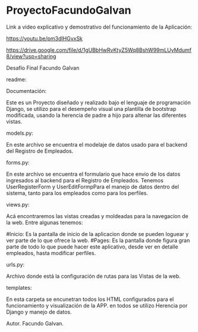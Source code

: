 # ProyectoFacundoGalvan

Link a video explicativo y demostrativo del funcionamiento de la Aplicación:

https://youtu.be/pm3dIHGvxSk

https://drive.google.com/file/d/1gUBbHwRvKtyZ5Wq8BshW99mLUyMdumf8/view?usp=sharing

Desafío Final Facundo Galvan

readme:

Documentación:

Este es un Proyecto diseñado y realizado bajo el lenguaje de programación Django, se utilizo para el desempeño visual una plantilla de bootstrap modificada, usando la herencia de padre a hijo para altenar las diferentes vistas.

models.py:

En este archivo se encuentra el modelaje de datos usado para el backend del Registro de Empleados.

forms.py:

En este archivo se encuentra el formulario que hace envio de los datos ingresados al backend para el Registro de Empleados.
Tenemos UserRegisterForm y UserEditFormpPara el manejo de datos dentro del sistema, tanto para los empleados como para los perfiles.

views.py:

Acá encontraremos las vistas creadas y moldeadas para la navegacion de la web. Entre algunas tenemos:

#Inicio: Es la pantalla de inicio de la aplicacion donde se pueden loguear y ver parte de lo que ofrece la web.
#Pages: Es la pantalla donde figura gran parte de todo lo que puede hacer este aplicativo, desde ver en detalle empleados, hasta modificar perfiles.

urls.py:

Archivo donde está la configuración de rutas para las Vistas de la web.

templates:

En esta carpeta se encunetran todos los HTML configurados para el funcionamiento y visualización de la APP. en todos se utilizo Herencia por Django y manejo de datos.

Autor.
Facundo Galvan.
